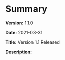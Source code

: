 # Summary

**Version:** 1.1.0

**Date:** 2021-03-31

**Title:** Version 1.1 Released

**Description:**